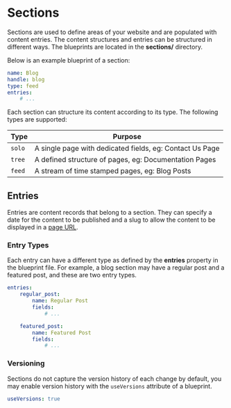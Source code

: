 # Sections

Sections are used to define areas of your website and are populated with content entries. The content structures and entries can be structured in different ways. The blueprints are located in the **sections/** directory.

Below is an example blueprint of a section:

```yaml
name: Blog
handle: blog
type: feed
entries:
    # ...
```

Each section can structure its content according to its type. The following types are supported:

Type | Purpose
------ | --------
`solo` | A single page with dedicated fields, eg: Contact Us Page
`tree` | A defined structure of pages, eg: Documentation Pages
`feed` | A stream of time stamped pages, eg: Blog Posts

## Entries

Entries are content records that belong to a section. They can specify a date for the content to be published and a slug to allow the content to be displayed in a [page URL](../cms/pages#url-syntax).

### Entry Types

Each entry can have a different type as defined by the **entries** property in the blueprint file. For example, a blog section may have a regular post and a featured post, and these are two entry types.

```yaml
entries:
    regular_post:
        name: Regular Post
        fields:
            # ...

    featured_post:
        name: Featured Post
        fields:
            # ...
```

### Versioning

Sections do not capture the version history of each change by default, you may enable version history with the `useVersions` attribute of a blueprint.

```yaml
useVersions: true
```
